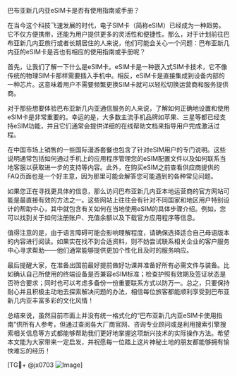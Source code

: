 巴布亚新几内亚eSIM卡是否有使用指南或手册？

在当今这个科技飞速发展的时代，电子SIM卡（简称eSIM）已经成为一种趋势。它不仅方便携带，还能为用户提供更多的灵活性和便捷性。那么，对于计划前往巴布亚新几内亚旅行或者长期居住的人来说，他们可能会关心一个问题：巴布亚新几内亚的eSIM卡是否也有相应的使用指南或手册呢？

首先，让我们了解一下什么是eSIM卡。eSIM卡是一种嵌入式SIM卡技术，它不像传统的物理SIM卡那样需要插入手机中。相反，eSIM卡是直接集成到设备内部的一种芯片。这意味着用户不需要频繁更换SIM卡就可以轻松切换运营商和服务提供商。

对于那些想要体验巴布亚新几内亚通信服务的人来说，了解如何正确地设置和使用eSIM卡是非常重要的。幸运的是，大多数主流手机品牌如苹果、三星等都已经支持eSIM功能，并且它们通常会提供详细的在线帮助文档来指导用户完成激活过程。

在中国市场上销售的一些国际漫游套餐也包含了针对eSIM用户的专门说明。这些说明通常包括如何通过手机上的应用程序管理您的eSIM配置文件以及如何联系当地客服以获取进一步的支持等内容。此外，在购买eSIM之前查看供应商提供的FAQ页面也是一个好主意，因为那里可能会解答您可能遇到的各种常见问题。

如果您正在寻找更具体的信息，那么访问巴布亚新几内亚本地运营商的官方网站可能是最直接有效的方法之一。这些网站上往往会有针对不同国家和地区用户特别设计的帮助中心，其中就包含有关如何在当地使用eSIM的具体步骤介绍。例如，您可以找到关于如何注册账户、充值余额以及下载官方应用程序等信息。

值得注意的是，由于语言障碍可能会影响理解程度，请确保选择适合自己母语版本的内容进行阅读。如果实在找不到合适资料，则不妨尝试联系相关企业的客户服务中心寻求帮助——他们通常能够提供更加个性化且及时的服务响应。

最后提醒大家，在准备出国前最好提前做好功课并准备好所有必需文件与装备。比如确认自己所使用的终端设备是否兼容eSIM标准；检查护照有效期及签证状态是否符合要求；同时也可以考虑多备份一份重要联系方式以防万一。总之，只要保持耐心并且积极主动地去探索解决问题的办法，相信每位旅客都能顺利享受到巴布亚新几内亚丰富多彩的文化风情！

总结来说，虽然目前市面上并没有统一格式化的“巴布亚新几内亚eSIM卡使用指南”供所有人参考，但通过查阅各大厂商官网、咨询专业顾问或是利用搜索引擎搜索相关信息等方式都能够帮助我们更好地掌握这项新兴技术的实际操作方法。希望本文能为大家带来一定启发，并祝愿每一位踏上这片神秘土地的朋友都能够拥有愉快难忘的经历！

[TG💪+ @jx0703 ![Image](https://github.com/user-attachments/assets/dbca1d08-cadb-493c-b0ec-ad6f7a83f270)]